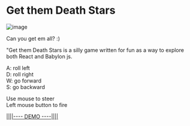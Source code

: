 # Get them Death Stars

![image](https://user-images.githubusercontent.com/13544253/204105862-316e0653-5f53-40ce-9994-7180594748e6.png)


Can you get em all? :)

"Get them Death Stars is a silly game written for fun as a way to explore both React and Babylon js.

A: roll left <br/>
D: roll right <br/>
W: go forward <br/>
S: go backward <br/>

Use mouse to steer <br/>
Left mouse button to fire <br/>

[||||---- DEMO ----||||](https://get-them-deathstars-dws4.vercel.app/)
